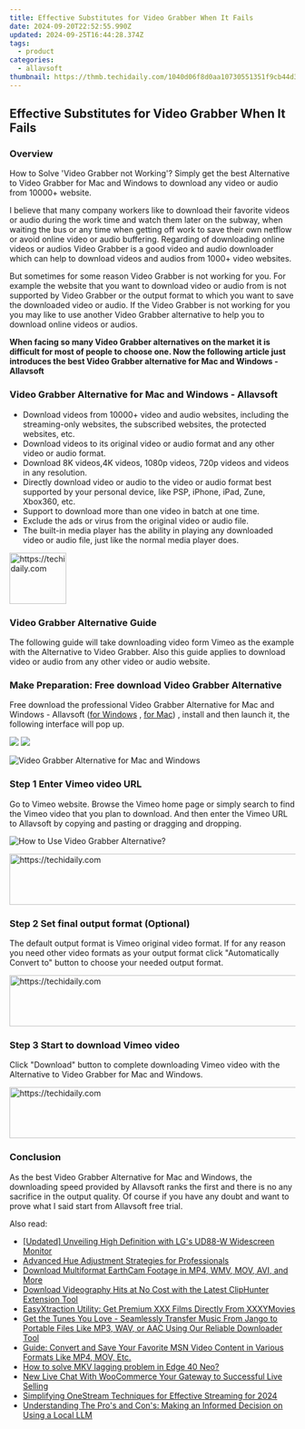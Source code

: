```yaml
---
title: Effective Substitutes for Video Grabber When It Fails
date: 2024-09-20T22:52:55.990Z
updated: 2024-09-25T16:44:28.374Z
tags:
  - product
categories:
  - allavsoft
thumbnail: https://thmb.techidaily.com/1040d06f8d0aa10730551351f9cb44d3bcea699d80952a8774c562402ba30c3b.jpg
---
```


## Effective Substitutes for Video Grabber When It Fails

### Overview

How to Solve 'Video Grabber not Working'? Simply get the best Alternative to Video Grabber for Mac and Windows to download any video or audio from 10000+ website.

I believe that many company workers like to download their favorite videos or audio during the work time and watch them later on the subway, when waiting the bus or any time when getting off work to save their own netflow or avoid online video or audio buffering. Regarding of downloading online videos or audios Video Grabber is a good video and audio downloader which can help to download videos and audios from 1000+ video websites.

But sometimes for some reason Video Grabber is not working for you. For example the website that you want to download video or audio from is not supported by Video Grabber or the output format to which you want to save the downloaded video or audio. If the Video Grabber is not working for you you may like to use another Video Grabber alternative to help you to download online videos or audios.

**When facing so many Video Grabber alternatives on the market it is difficult for most of people to choose one. Now the following article just introduces the best Video Grabber alternative for Mac and Windows - Allavsoft**

### Video Grabber Alternative for Mac and Windows - Allavsoft

* Download videos from 10000+ video and audio websites, including the streaming-only websites, the subscribed websites, the protected websites, etc.
* Download videos to its original video or audio format and any other video or audio format.
* Download 8K videos,4K videos, 1080p videos, 720p videos and videos in any resolution.
* Directly download video or audio to the video or audio format best supported by your personal device, like PSP, iPhone, iPad, Zune, Xbox360, etc.
* Support to download more than one video in batch at one time.
* Exclude the ads or virus from the original video or audio file.
* The built-in media player has the ability in playing any downloaded video or audio file, just like the normal media player does.

<!-- affiliate ads begin -->
<a href="https://bluettius.sjv.io/c/5597632/2148619/17108" target="_top" id="2148619">
  <img src="//a.impactradius-go.com/display-ad/17108-2148619" border="0" alt="https://techidaily.com" width="100" height="90"/>
</a>
<img height="0" width="0" src="https://bluettius.sjv.io/i/5597632/2148619/17108" style="position:absolute;visibility:hidden;" border="0" />
<!-- affiliate ads end -->

### Video Grabber Alternative Guide

The following guide will take downloading video form Vimeo as the example with the Alternative to Video Grabber. Also this guide applies to download video or audio from any other video or audio website.

### Make Preparation: Free download Video Grabber Alternative

Free download the professional Video Grabber Alternative for Mac and Windows - Allavsoft ([for Windows](https://tools.techidaily.com/allavsoft/products/) , [for Mac](https://tools.techidaily.com/allavsoft/products/)) , install and then launch it, the following interface will pop up.

[![](https://www.allavsoft.com/how-to/../images/how-to/free-download-win.jpg)](https://tools.techidaily.com/allavsoft/products/) [![](https://www.allavsoft.com/how-to/../images/how-to/free-download-mac.jpg)](https://tools.techidaily.com/allavsoft/products/)

![Video Grabber Alternative for Mac and Windows](https://www.allavsoft.com/how-to/../images/allavsoft/screen-shot-600.jpg)

### Step 1 Enter Vimeo video URL

Go to Vimeo website. Browse the Vimeo home page or simply search to find the Vimeo video that you plan to download. And then enter the Vimeo URL to Allavsoft by copying and pasting or dragging and dropping.

![How to Use Video Grabber Alternative?](https://www.allavsoft.com/how-to/../images/how-to/download-rtmp-video/download-rtmp-video.jpg)

<!-- affiliate ads begin -->
<a href="https://dhgate.sjv.io/c/5597632/1186802/12108" target="_top" id="1186802">
  <img src="//a.impactradius-go.com/display-ad/12108-1186802" border="0" alt="https://techidaily.com" width="728" height="90"/>
</a>
<img height="0" width="0" src="https://dhgate.sjv.io/i/5597632/1186802/12108" style="position:absolute;visibility:hidden;" border="0" />
<!-- affiliate ads end -->

### Step 2 Set final output format (Optional)

The default output format is Vimeo original video format. If for any reason you need other video formats as your output format click "Automatically Convert to" button to choose your needed output format.

<!-- affiliate ads begin -->
<a href="https://imp.i357552.net/c/5597632/863035/11832" target="_top" id="863035">
  <img src="//a.impactradius-go.com/display-ad/11832-863035" border="0" alt="https://techidaily.com" width="728" height="90"/>
</a>
<img height="0" width="0" src="https://imp.i357552.net/i/5597632/863035/11832" style="position:absolute;visibility:hidden;" border="0" />
<!-- affiliate ads end -->

### Step 3 Start to download Vimeo video

Click "Download" button to complete downloading Vimeo video with the Alternative to Video Grabber for Mac and Windows.

<!-- affiliate ads begin -->
<a href="https://appsumo.8odi.net/c/5597632/2151873/7443" target="_top" id="2151873">
  <img src="//a.impactradius-go.com/display-ad/7443-2151873" border="0" alt="https://techidaily.com" width="728" height="90"/>
</a>
<img height="0" width="0" src="https://appsumo.8odi.net/i/5597632/2151873/7443" style="position:absolute;visibility:hidden;" border="0" />
<!-- affiliate ads end -->

### Conclusion

As the best Video Grabber Alternative for Mac and Windows, the downloading speed provided by Allavsoft ranks the first and there is no any sacrifice in the output quality. Of course if you have any doubt and want to prove what I said start from Allavsoft free trial.

<ins class="adsbygoogle"
     style="display:block"
     data-ad-format="autorelaxed"
     data-ad-client="ca-pub-7571918770474297"
     data-ad-slot="1223367746"></ins>

<ins class="adsbygoogle"
     style="display:block"
     data-ad-client="ca-pub-7571918770474297"
     data-ad-slot="8358498916"
     data-ad-format="auto"
     data-full-width-responsive="true"></ins>

<span class="atpl-alsoreadstyle">Also read:</span>
<div><ul>
<li><a href="https://article-files.techidaily.com/updated-unveiling-high-definition-with-lgs-ud88-w-widescreen-monitor/"><u>[Updated] Unveiling High Definition with LG's UD88-W Widescreen Monitor</u></a></li>
<li><a href="https://extra-information.techidaily.com/advanced-hue-adjustment-strategies-for-professionals/"><u>Advanced Hue Adjustment Strategies for Professionals</u></a></li>
<li><a href="https://win-webster.techidaily.com/download-multiformat-earthcam-footage-in-mp4-wmv-mov-avi-and-more/"><u>Download Multiformat EarthCam Footage in MP4, WMV, MOV, AVI, and More</u></a></li>
<li><a href="https://win-webster.techidaily.com/download-videography-hits-at-no-cost-with-the-latest-cliphunter-extension-tool/"><u>Download Videography Hits at No Cost with the Latest ClipHunter Extension Tool</u></a></li>
<li><a href="https://win-webster.techidaily.com/easyxtraction-utility-get-premium-xxx-films-directly-from-xxxymovies/"><u>EasyXtraction Utility: Get Premium XXX Films Directly From XXXYMovies</u></a></li>
<li><a href="https://win-webster.techidaily.com/get-the-tunes-you-love-seamlessly-transfer-music-from-jango-to-portable-files-like-mp3-wav-or-aac-using-our-reliable-downloader-tool/"><u>Get the Tunes You Love - Seamlessly Transfer Music From Jango to Portable Files Like MP3, WAV, or AAC Using Our Reliable Downloader Tool</u></a></li>
<li><a href="https://win-webster.techidaily.com/guide-convert-and-save-your-favorite-msn-video-content-in-various-formats-like-mp4-mov-etc/"><u>Guide: Convert and Save Your Favorite MSN Video Content in Various Formats Like MP4, MOV, Etc.</u></a></li>
<li><a href="https://blog-min.techidaily.com/how-to-solve-mkv-lagging-problem-in-edge-40-neo-by-aiseesoft-video-converter-play-mkv-on-android/"><u>How to solve MKV lagging problem in Edge 40 Neo?</u></a></li>
<li><a href="https://ai-live-streaming.techidaily.com/new-live-chat-with-woocommerce-your-gateway-to-successful-live-selling/"><u>New Live Chat With WooCommerce Your Gateway to Successful Live Selling</u></a></li>
<li><a href="https://fox-helps.techidaily.com/simplifying-onestream-techniques-for-effective-streaming-for-2024/"><u>Simplifying OneStream Techniques for Effective Streaming for 2024</u></a></li>
<li><a href="https://tech-hub.techidaily.com/understanding-the-pros-and-cons-making-an-informed-decision-on-using-a-local-llm/"><u>Understanding The Pro's and Con's: Making an Informed Decision on Using a Local LLM</u></a></li>
</ul></div>

